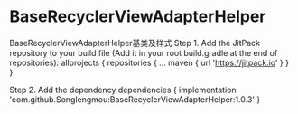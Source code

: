 # BaseRecyclerViewAdapterHelper
BaseRecyclerViewAdapterHelper基类及样式
Step 1. Add the JitPack repository to your build file (Add it in your root build.gradle at the end of repositories):
    allprojects {
    		repositories {
    			...
    			maven {
    			        url 'https://jitpack.io'
    			      }
    		}
    	}

Step 2. Add the dependency
        dependencies {
           implementation 'com.github.Songlengmou:BaseRecyclerViewAdapterHelper:1.0.3'
	}
